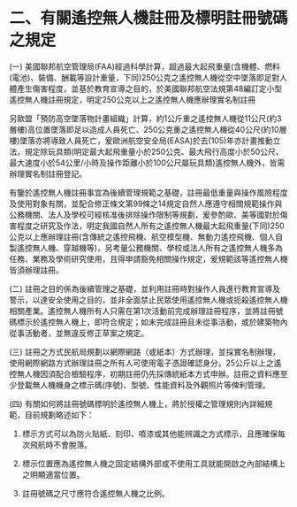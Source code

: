 二、有關遙控無人機註冊及標明註冊號碼之規定
====

(一) 美國聯邦航空管理局\(FAA\)經過科學計算，超過最大起飛重量\(含機體、燃料\(電池\)、裝備、酬載等設計重量，下同\)250公克之遙控無人機從空中墜落即足對人體產生傷害程度，並基於教育宣導之目的，於美國聯邦航空法規第48編訂定小型遙控無人機註冊規定，明定250公克以上之遙控無人機應辦理實名制註冊

另歐盟「預防高空墜落物計畫組織」計算，約1公斤重之遙控無人機從11公尺\(約3層樓\)高位置墜落即足以造成人員死亡、250公克重之遙控無人機從40公尺\(約10層樓\)墜落亦將導致人員死亡，爰歐洲航空安全局\(EASA\)於去\(105\)年亦計畫推動立法，規定除玩具類\(明定最大起飛重量小於250公克、最大飛行高度小於50公尺、最大速度小於54公里/小時及操作距離小於100公尺屬玩具類\)遙控無人機外，皆需辦理實名制註冊登記。

有鑒於遙控無人機註冊事宜為後續管理規範之基礎，註冊最低重量與操作風險程度及使用對象有關，並配合修正條文第99條之14規定自然人應遵守相關規範操作與公務機關、法人及學校可經核准後排除操作限制等規劃，爰參酌歐、美等國對於傷害程度之研究及作法，明定我國自然人所有之遙控無人機最大起飛重量\(下同\)250公克以上應辦理註冊\(含傳統之遙控飛機、航空模型機、無動力遙控飛機、個人自製遙控無人機、穿越機等\)，另考量公務機關、學校或法人所有之遙控無人機多為任務、業務及學術研究使用，且得申請豁免相關操作規定，爰規範該等遙控無人機皆須辦理註冊。

(二) 註冊之目的係為後續管理之基礎，並利用註冊時對操作人員進行教育宣導及警示，以達安全使用之目的，並非全面禁止民眾使用遙控無人機或扼殺遙控無人機相關產業。遙控無人機所有人只需在第1次活動前完成辦理註冊程序，並將註冊號碼標示於遙控無人機上，即符合規定；如未完成註冊且未從事活動，或於建築物內從事活動者，並無違反修正草案之規定。

(三) 註冊之方式民航局規劃以網際網路（或紙本）方式辦理，並採實名制辦理，使用網際網路方式辦理註冊之所有人可使用電子憑證確認身分。25公斤以上之遙控無人機因須配合檢驗程序，初期註冊仍先採傳統紙本方式申辦。註冊之資料應至少登載無人機機身之標示碼\(序號\)、型號、性能資料及外觀照片等俾利管理。

(四) 有關如何將註冊號碼標明於遙控無人機上，將於授權之管理規則內詳細規範，目前規劃略述如下：

1. 標示方式可以為防火貼紙、刻印、噴漆或其他能辨識之方式標示，且應確保每次飛航時不會脫落。

2. 標示位置應為遙控無人機之固定結構外部或不使用工具就能開啟之內部結構上之明顯適當位置。

3. 註冊號碼之尺寸應符合遙控無人機之比例。

